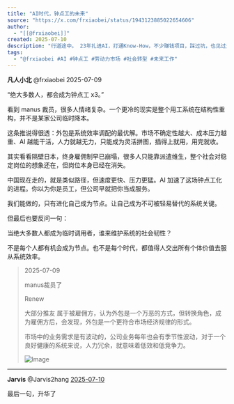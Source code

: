 ```yaml
---
title: "AI时代，钟点工的未来"
source: "https://x.com/frxiaobei/status/1943123885022654606"
author:
  - "[[@frxiaobei]]"
created: 2025-07-10
description: "行道途中。 23年扎进AI，打通Know-How，不少赚钱项目，踩过坑，也见过光。 围城里待得够久了，出来聊聊世界，聊聊技术、聊聊赚钱。"
tags:
  - "@frxiaobei #AI #钟点工 #劳动力市场 #社会转型 #未来工作"
---
```

**凡人小北** @frxiaobei 2025-07-09

“绝大多数人，都会成为钟点工 x3。”

看到 manus 裁员，很多人情绪复杂。一个更冷的现实是整个用工系统在结构性重构，并不是某家公司临时降本。

这条推说得很透：外包是系统效率调配的最优解。市场不确定性越大、成本压力越重、AI 越能干活，人力就越无力，只能成为灵活拼图，插得上就用，用完就收。

其实看看隔壁日本，终身雇佣制早已崩塌，很多人只能靠派遣维生，整个社会对稳定岗位的想象还在，但岗位本身已经在消失。

中国现在走的，就是类似路径，但速度更快、压力更猛。AI 加速了这场钟点工化的进程。你以为你是员工，但公司早就把你当成服务。

我们能做的，只有进化自己成为节点。让自己成为不可被轻易替代的系统关键。

但最后也要反问一句：

当绝大多数人都成为临时调用者，谁来维护系统的社会韧性？

不是每个人都有机会成为节点。也不是每个时代，都值得人交出所有个体价值去服从系统效率。

> 2025-07-09
> 
> manus裁员了
> 
> Renew
> 
> 大部分推友 属于被雇佣方，认为外包是一个万恶的方式，但转换角色，成为雇佣方后，会发现，外包是一个更符合市场经济规律的形式。
> 
> 市场中的业务需求是有波动的，公司业务每年也会有季节性波动，对于一个良好健康的系统来说，人力冗余，就意味着低效和低竞争力。
> 
> ![Image](https://pbs.twimg.com/media/GvYlWK9aYAUeAIZ?format=png&name=large)

---

**Jarvis** @Jarvis2hang [2025-07-10](https://x.com/Jarvis2hang/status/1943128965201236220)

最后一句，升华了